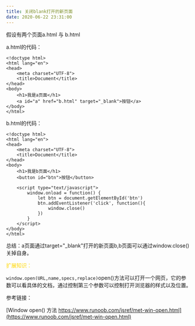 ```yaml
---
title: 关闭blank打开的新页面
date: 2020-06-22 23:31:00
---
```


假设有两个页面a.html 与 b.html

a.html的代码：
```
<!doctype html>
<html lang="en">
<head>
	<meta charset="UTF-8">
	<title>Document</title>
</head>
<body>
	<h1>我是a页面</h1>
	<a id="a" href="b.html" target="_blank">按钮</a>
</body>
</html>
```
b.html的代码：
```
<!doctype html>
<html lang="en">
<head>
	<meta charset="UTF-8">
	<title>Document</title>
</head>
<body>
	<h1>我是b页面</h1>
	<button id="btn">按钮</button>

	<script type="text/javascript">
		window.onload = function() {
			let btn = document.getElementById('btn')
			btn.addEventListener('click', function(){
				window.close()
			})
		}
	</script>
</body>
</html>
```
总结：a页面通过target="_blank"打开的新页面b,b页面可以通过window.close()关掉自身。

<font color="gold">扩展知识：</font>

<code>window.open(URL,name,specs,replace)</code>open()方法可以打开一个网页，它的参数可以看具体的文档，通过控制第三个参数可以控制打开浏览器的样式以及位置。

参考链接：

[Window open() 方法 https://www.runoob.com/jsref/met-win-open.html](https://www.runoob.com/jsref/met-win-open.html)
